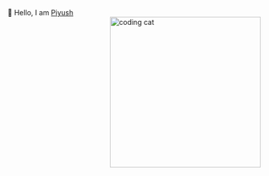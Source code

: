 <div>👋 Hello, I am <a href="https://notsopiyush.netlify.app">Piyush</a></div> <img align='right' src="/.github/cat.gif" height="" width="300" alt="coding cat">